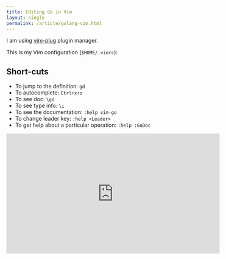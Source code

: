 ```yaml
---
title: Editing Go in Vim
layout: single
permalink: /article/golang-vim.html
---
```


I am using [vim-plug](https://github.com/junegunn/vim-plug) plugin manager.

This is my Vim configuration (``$HOME/.vimrc``):

<script src="https://gist.github.com/baijum/05935833c919ef9b366d.js"></script>

## Short-cuts

* To jump to the definition: `gd`
* To autocomplete: `Ctrl+x+o`
* To see doc: `\gd`
* To see type info: `\i`
* To see the documentation: `:help vim-go`
* To change leader key: `:help <Leader>`
* To get help about a particular operation: `:help :GoDoc`

<iframe width="560" height="315" src="https://www.youtube.com/embed/Rlca4UVY1Wc" frameborder="0" allowfullscreen></iframe>
